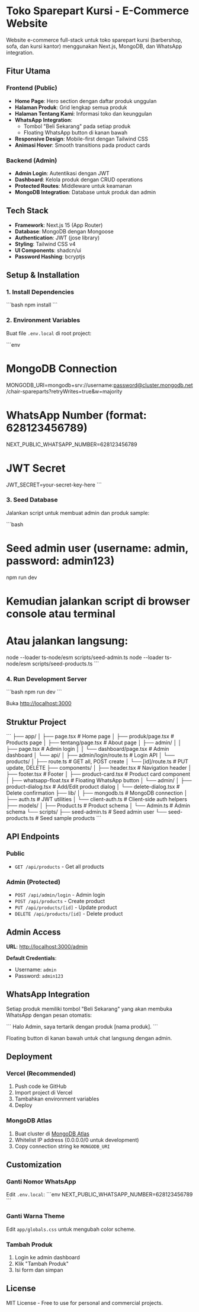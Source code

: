 # Toko Sparepart Kursi - E-Commerce Website

Website e-commerce full-stack untuk toko sparepart kursi (barbershop, sofa, dan kursi kantor) menggunakan Next.js, MongoDB, dan WhatsApp integration.

## Fitur Utama

### Frontend (Public)
- **Home Page**: Hero section dengan daftar produk unggulan
- **Halaman Produk**: Grid lengkap semua produk
- **Halaman Tentang Kami**: Informasi toko dan keunggulan
- **WhatsApp Integration**: 
  - Tombol "Beli Sekarang" pada setiap produk
  - Floating WhatsApp button di kanan bawah
- **Responsive Design**: Mobile-first dengan Tailwind CSS
- **Animasi Hover**: Smooth transitions pada product cards

### Backend (Admin)
- **Admin Login**: Autentikasi dengan JWT
- **Dashboard**: Kelola produk dengan CRUD operations
- **Protected Routes**: Middleware untuk keamanan
- **MongoDB Integration**: Database untuk produk dan admin

## Tech Stack

- **Framework**: Next.js 15 (App Router)
- **Database**: MongoDB dengan Mongoose
- **Authentication**: JWT (jose library)
- **Styling**: Tailwind CSS v4
- **UI Components**: shadcn/ui
- **Password Hashing**: bcryptjs

## Setup & Installation

### 1. Install Dependencies

\`\`\`bash
npm install
\`\`\`

### 2. Environment Variables

Buat file `.env.local` di root project:

\`\`\`env
# MongoDB Connection
MONGODB_URI=mongodb+srv://username:password@cluster.mongodb.net/chair-spareparts?retryWrites=true&w=majority

# WhatsApp Number (format: 628123456789)
NEXT_PUBLIC_WHATSAPP_NUMBER=628123456789

# JWT Secret
JWT_SECRET=your-secret-key-here
\`\`\`

### 3. Seed Database

Jalankan script untuk membuat admin dan produk sample:

\`\`\`bash
# Seed admin user (username: admin, password: admin123)
npm run dev
# Kemudian jalankan script di browser console atau terminal

# Atau jalankan langsung:
node --loader ts-node/esm scripts/seed-admin.ts
node --loader ts-node/esm scripts/seed-products.ts
\`\`\`

### 4. Run Development Server

\`\`\`bash
npm run dev
\`\`\`

Buka [http://localhost:3000](http://localhost:3000)

## Struktur Project

\`\`\`
├── app/
│   ├── page.tsx                 # Home page
│   ├── produk/page.tsx          # Products page
│   ├── tentang/page.tsx         # About page
│   ├── admin/
│   │   ├── page.tsx             # Admin login
│   │   └── dashboard/page.tsx   # Admin dashboard
│   └── api/
│       ├── admin/login/route.ts # Login API
│       └── products/
│           ├── route.ts         # GET all, POST create
│           └── [id]/route.ts    # PUT update, DELETE
├── components/
│   ├── header.tsx               # Navigation header
│   ├── footer.tsx               # Footer
│   ├── product-card.tsx         # Product card component
│   ├── whatsapp-float.tsx       # Floating WhatsApp button
│   └── admin/
│       ├── product-dialog.tsx   # Add/Edit product dialog
│       └── delete-dialog.tsx    # Delete confirmation
├── lib/
│   ├── mongodb.ts               # MongoDB connection
│   ├── auth.ts                  # JWT utilities
│   └── client-auth.ts           # Client-side auth helpers
├── models/
│   ├── Product.ts               # Product schema
│   └── Admin.ts                 # Admin schema
└── scripts/
    ├── seed-admin.ts            # Seed admin user
    └── seed-products.ts         # Seed sample products
\`\`\`

## API Endpoints

### Public
- `GET /api/products` - Get all products

### Admin (Protected)
- `POST /api/admin/login` - Admin login
- `POST /api/products` - Create product
- `PUT /api/products/[id]` - Update product
- `DELETE /api/products/[id]` - Delete product

## Admin Access

**URL**: [http://localhost:3000/admin](http://localhost:3000/admin)

**Default Credentials**:
- Username: `admin`
- Password: `admin123`

## WhatsApp Integration

Setiap produk memiliki tombol "Beli Sekarang" yang akan membuka WhatsApp dengan pesan otomatis:

\`\`\`
Halo Admin, saya tertarik dengan produk [nama produk].
\`\`\`

Floating button di kanan bawah untuk chat langsung dengan admin.

## Deployment

### Vercel (Recommended)

1. Push code ke GitHub
2. Import project di Vercel
3. Tambahkan environment variables
4. Deploy

### MongoDB Atlas

1. Buat cluster di [MongoDB Atlas](https://www.mongodb.com/cloud/atlas)
2. Whitelist IP address (0.0.0.0/0 untuk development)
3. Copy connection string ke `MONGODB_URI`

## Customization

### Ganti Nomor WhatsApp

Edit `.env.local`:
\`\`\`env
NEXT_PUBLIC_WHATSAPP_NUMBER=628123456789
\`\`\`

### Ganti Warna Theme

Edit `app/globals.css` untuk mengubah color scheme.

### Tambah Produk

1. Login ke admin dashboard
2. Klik "Tambah Produk"
3. Isi form dan simpan

## License

MIT License - Free to use for personal and commercial projects.
